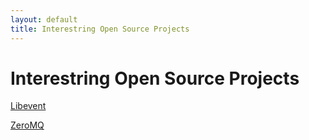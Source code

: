 ```yaml
---
layout: default
title: Interestring Open Source Projects
---
```


Interestring Open Source Projects
=============

[Libevent](http://www.wangafu.net/~nickm/libevent-book/)


[ZeroMQ](http://zguide.zeromq.org/page:all)

